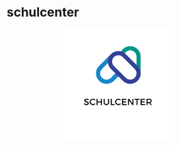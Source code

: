 # schulcenter
<style>
.center {
  display: block;
  margin-left: auto;
  margin-right: auto;
  width: 50%;
}
</style>
<img class="center" src="/assets/logo.png"/> 


